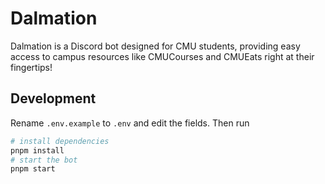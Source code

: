 # Dalmation

Dalmation is a Discord bot designed for CMU students, providing easy access to campus resources like CMUCourses and CMUEats right at their fingertips!

## Development

Rename `.env.example` to `.env` and edit the fields. Then run

```bash
# install dependencies
pnpm install
# start the bot
pnpm start
```
